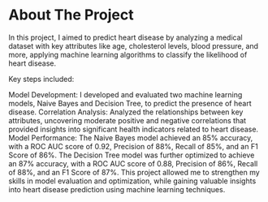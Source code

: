 # About The Project
In this project, I aimed to predict heart disease by analyzing a medical dataset with key attributes like age, cholesterol levels, blood pressure, and more, applying machine learning algorithms to classify the likelihood of heart disease.

Key steps included:

Model Development: I developed and evaluated two machine learning models, Naive Bayes and Decision Tree, to predict the presence of heart disease.
Correlation Analysis: Analyzed the relationships between key attributes, uncovering moderate positive and negative correlations that provided insights into significant health indicators related to heart disease.
Model Performance:
The Naive Bayes model achieved an 85% accuracy, with a ROC AUC score of 0.92, Precision of 88%, Recall of 85%, and an F1 Score of 86%.
The Decision Tree model was further optimized to achieve an 87% accuracy, with a ROC AUC score of 0.88, Precision of 86%, Recall of 88%, and an F1 Score of 87%.
This project allowed me to strengthen my skills in model evaluation and optimization, while gaining valuable insights into heart disease prediction using machine learning techniques.
